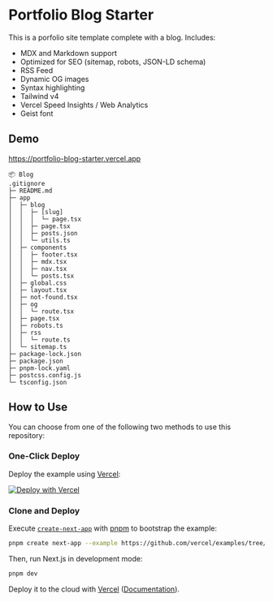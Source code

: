 # Portfolio Blog Starter

This is a porfolio site template complete with a blog. Includes:

- MDX and Markdown support
- Optimized for SEO (sitemap, robots, JSON-LD schema)
- RSS Feed
- Dynamic OG images
- Syntax highlighting
- Tailwind v4
- Vercel Speed Insights / Web Analytics
- Geist font

## Demo

https://portfolio-blog-starter.vercel.app

```
📦 Blog
.gitignore
├─ README.md
├─ app
│  ├─ blog
│  │  ├─ [slug]
│  │  │  └─ page.tsx
│  │  ├─ page.tsx
│  │  ├─ posts.json
│  │  └─ utils.ts
│  ├─ components
│  │  ├─ footer.tsx
│  │  ├─ mdx.tsx
│  │  ├─ nav.tsx
│  │  └─ posts.tsx
│  ├─ global.css
│  ├─ layout.tsx
│  ├─ not-found.tsx
│  ├─ og
│  │  └─ route.tsx
│  ├─ page.tsx
│  ├─ robots.ts
│  ├─ rss
│  │  └─ route.ts
│  └─ sitemap.ts
├─ package-lock.json
├─ package.json
├─ pnpm-lock.yaml
├─ postcss.config.js
└─ tsconfig.json
```

## How to Use

You can choose from one of the following two methods to use this repository:

### One-Click Deploy

Deploy the example using [Vercel](https://vercel.com?utm_source=github&utm_medium=readme&utm_campaign=vercel-examples):

[![Deploy with Vercel](https://vercel.com/button)](https://vercel.com/new/clone?repository-url=https://github.com/vercel/examples/tree/main/solutions/blog&project-name=blog&repository-name=blog)

### Clone and Deploy

Execute [`create-next-app`](https://github.com/vercel/next.js/tree/canary/packages/create-next-app) with [pnpm](https://pnpm.io/installation) to bootstrap the example:

```bash
pnpm create next-app --example https://github.com/vercel/examples/tree/main/solutions/blog blog
```

Then, run Next.js in development mode:

```bash
pnpm dev
```

Deploy it to the cloud with [Vercel](https://vercel.com/templates) ([Documentation](https://nextjs.org/docs/app/building-your-application/deploying)).
